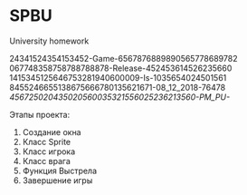 # SPBU
University homework

24341524354153452-Game-6567876889890565778689782
067748358758788788878-Release-452453614526235660
1415345125646753281940600009-Is-1035654024501561
8455246655138675666780135621671-08_12_2018-76478
_456725020435020560035321556025236213560-PM_PU-_

Этапы проекта:
1) Cоздание окна
2) Класс Sprite
3) Класс игрока
4) Класс врага
5) Функция Выстрела
6) Завершение игры
